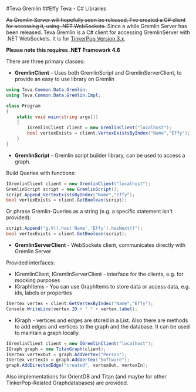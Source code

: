 #Teva Gremlin
##Effy Teva - C# Libraries

~~As Gremlin Server will hopefully soon be released,
I've created a C# client for accessing it, using .NET WebSockets.~~ Since a while Gremlin Server has been released.
Teva Gremlin is a C# client for accessing GremlinServer with .NET WebSockets. It is for [TinkerPop Version 3.x](tinkerpop.apache.org). 

**Please note this requires .NET Framework 4.6**

There are three primary classes:
* **GremlinClient** - Uses both GremlinScript and GremlinServerClient, to provide an easy to use library on Gremlin
```C#
using Teva.Common.Data.Gremlin;
using Teva.Common.Data.Gremlin.Impl;

class Program
{
	static void main(string args[])
	{
		IGremlinClient client = new GremlinClient("localhost");
		bool vertexExists = client.VertexExistsByIndex("Name","Effy");
	}
}
```
* **GremlinScript** - Gremlin script builder library, can be used to access a graph. 

Build Queries with functions:
```C#
IGremlinClient client = new GremlinClient("localhost");
GremlinScript script = new GremlinScript();
script.Append_VertexExistsByIndex("Name","Effy");
bool vertexExists = client.GetBoolean(script);
```
Or phrase Gremlin-Queries as a string (e.g. a specific statement isn't provided):
```C#
script.Append("g.V().has('Name','Effy').hasNext()");
bool vertexExists = client.GetBoolean(script);
```
* **GremlinServerClient** - WebSockets client, communicates directly with Gremlin Server

Provided interfaces:

* IGremlinClient, IGremlinServerClient - interface for the clients, e.g. for mocking purposes
* IGraphItems - You can use GraphItems to store data or access data, e.g. ids, labels or properties
```C#
IVertex vertex = client.GetVertexByIndex("Name","Effy");
Console.WriteLine(vertex.ID + " " + vertex.label);
```
* IGraph - vertices and edges are stored in a List. Also there are methods to add edges and vertices to the graph and the database. It can be used to maintain a graph locally. 
```C#
IGremlinClient client = new IGremlinClient("localhost");
IGraph graph = new TitanGraph(client);
IVertex vertexOut = graph.AddVertex("Person");
IVertex vertexIn = graph.AddVertex("Software");
graph.AddDirectedEdge("created", vertexOut, vertexIn);
```

Also implementations for OrientDB and Titan (and maybe for other TinkerPop-Related Graphdatabases) are provided. 